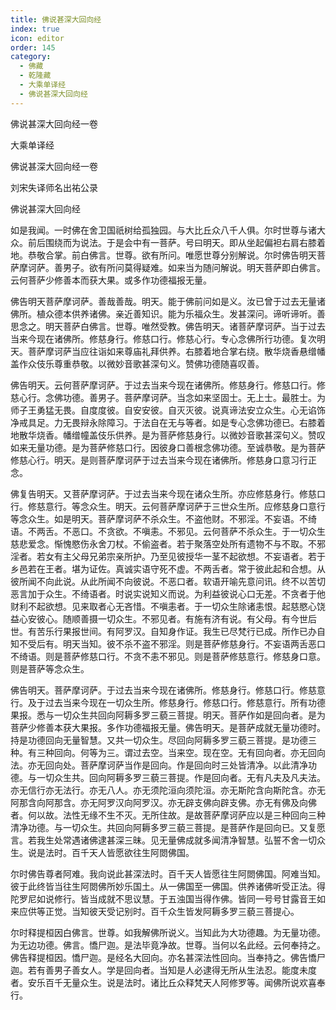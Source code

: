 ```yaml
---
title: 佛说甚深大回向经
index: true
icon: editor
order: 145
category:
  - 佛藏
  - 乾隆藏
  - 大乘单译经
  - 佛说甚深大回向经
---
```


佛说甚深大回向经一卷  

大乘单译经  

佛说甚深大回向经一卷  

刘宋失译师名出祐公录  

佛说甚深大回向经  

如是我闻。一时佛在舍卫国祇树给孤独园。与大比丘众八千人俱。尔时世尊与诸大众。前后围绕而为说法。于是会中有一菩萨。号曰明天。即从坐起偏袒右肩右膝着地。恭敬合掌。前白佛言。世尊。欲有所问。唯愿世尊分别解说。尔时佛告明天菩萨摩诃萨。善男子。欲有所问莫得疑难。如来当为随问解说。明天菩萨即白佛言。云何菩萨少修善本而获大果。或多作功德福报无量。  

佛告明天菩萨摩诃萨。善哉善哉。明天。能于佛前问如是义。汝已曾于过去无量诸佛所。植众德本供养诸佛。亲近善知识。能为乐福众生。发甚深问。谛听谛听。善思念之。明天菩萨白佛言。世尊。唯然受教。佛告明天。诸菩萨摩诃萨。当于过去当来今现在诸佛所。修慈身行。修慈口行。修慈心行。专心念佛所行功德。复次明天。菩萨摩诃萨当应往诣如来尊庙礼拜供养。右膝着地合掌右绕。散华烧香悬缯幡盖作众伎乐尊重恭敬。以微妙音歌甚深句义。赞佛功德随喜叹善。  

佛告明天。云何菩萨摩诃萨。于过去当来今现在诸佛所。修慈身行。修慈口行。修慈心行。念佛功德。善男子。菩萨摩诃萨。当念如来坚固士。无上士。最胜士。为师子王勇猛无畏。自度度彼。自安安彼。自灭灭彼。说真谛法安立众生。心无谄饰净戒具足。力无畏辩永除障习。于法自在无与等者。如是专心念佛功德已。右膝着地散华烧香。幡缯幢盖伎乐供养。是为菩萨修慈身行。以微妙音歌甚深句义。赞叹如来无量功德。是为菩萨修慈口行。因彼身口善根念佛功德。至诚恭敬。是为菩萨修慈心行。明天。是则菩萨摩诃萨于过去当来今现在诸佛所。修慈身口意习行正念。  

佛复告明天。又菩萨摩诃萨。于过去当来今现在诸众生所。亦应修慈身行。修慈口行。修慈意行。等念众生。明天。云何菩萨摩诃萨于三世众生所。应修慈身口意行等念众生。如是明天。菩萨摩诃萨不杀众生。不盗他财。不邪淫。不妄语。不绮语。不两舌。不恶口。不贪欲。不嗔恚。不邪见。云何菩萨不杀众生。于一切众生慈悲爱念。惭愧愍伤永舍刀杖。不偷盗者。若于聚落空处所有遗物不与不取。不邪淫者。若女有主父母兄弟宗亲所护。乃至见彼授华一茎不起欲想。不妄语者。若于乡邑若在王者。堪为证佐。真诚实语守死不虚。不两舌者。常于彼此起和合想。从彼所闻不向此说。从此所闻不向彼说。不恶口者。软语开喻先意问讯。终不以苦切恶言加于众生。不绮语者。时说实说知义而说。为利益彼说心口无差。不贪者于他财利不起欲想。见来取者心无吝惜。不嗔恚者。于一切众生除诸恚恨。起慈愍心饶益心安彼心。随顺善摄一切众生。不邪见者。有施有济有说。有父母。有今世后世。有苦乐行果报世间。有阿罗汉。自知身作证。我生已尽梵行已成。所作已办自知不受后有。明天当知。彼不杀不盗不邪淫。则是菩萨修慈身行。不妄语两舌恶口不绮语。则是菩萨修慈口行。不贪不恚不邪见。则是菩萨修慈意行。修慈身口意。则是菩萨等念众生。  

佛告明天。菩萨摩诃萨。于过去当来今现在诸佛所。修慈身行。修慈口行。修慈意行。及于过去当来今现在一切众生所。修慈身行。修慈口行。修慈意行。所有功德果报。悉与一切众生共回向阿耨多罗三藐三菩提。明天。菩萨作如是回向者。是为菩萨少修善本获大果报。多作功德福报无量。佛告明天。是菩萨成就无量功德时。持是功德回向无量智慧。又共一切众生。尽回向阿耨多罗三藐三菩提。是功德三种。有三种回向。何等为三。谓过去空。当来空。现在空。无有回向者。亦无回向法。亦无回向处。菩萨摩诃萨当作是回向。作是回向时三处皆清净。以此清净功德。与一切众生共。回向阿耨多罗三藐三菩提。作是回向者。无有凡夫及凡夫法。亦无信行亦无法行。亦无八人。亦无须陀洹向须陀洹。亦无斯陀含向斯陀含。亦无阿那含向阿那含。亦无阿罗汉向阿罗汉。亦无辟支佛向辟支佛。亦无有佛及向佛者。何以故。法性无缘不生不灭。无所住故。是故菩萨摩诃萨应以是三种回向三种清净功德。与一切众生。共回向阿耨多罗三藐三菩提。是菩萨作是回向已。又复愿言。若我生处常遇诸佛逮甚深三昧。见无量佛成就多闻清净智慧。弘誓不舍一切众生。说是法时。百千天人皆愿欲往生阿閦佛国。  

尔时佛告尊者阿难。我向说此甚深法时。百千天人皆愿往生阿閦佛国。阿难当知。彼于此终皆当往生阿閦佛所妙乐国土。从一佛国至一佛国。供养诸佛听受正法。得陀罗尼如说修行。皆当成就不思议慧。于五浊国当得作佛。皆同一号号甘露音王如来应供等正觉。当知彼天受记别时。百千众生皆发阿耨多罗三藐三菩提心。  

尔时释提桓因白佛言。世尊。如我解佛所说义。当知此为大功德趣。为无量功德。为无边功德。佛言。憍尸迦。是法毕竟净故。世尊。当何以名此经。云何奉持之。佛告释提桓因。憍尸迦。是经名大回向。亦名甚深法性回向。当奉持之。佛告憍尸迦。若有善男子善女人。学是回向者。当知是人必逮得无所从生法忍。能度未度者。安乐百千无量众生。说是法时。诸比丘众释梵天人阿修罗等。闻佛所说欢喜奉行。  
